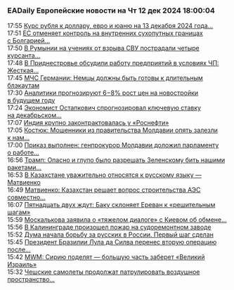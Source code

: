 <h3>EADaily Европейские новости на Чт 12 дек 2024 18:00:04</h3>
<div class="rss">
  <span class="smaller gray hspace">17:55</span>
  <a class="nodecor" href="https://eadaily.com/ru/news/2024/12/12/kurs-rublya-k-dollaru-evro-i-yuanyu-na-13-dekabrya-2024-goda-ot-centrobanka-strany">Курс рубля к доллару, евро и юаню на 13 декабря 2024 года...</a>
</div>
<div class="rss">
  <span class="smaller gray hspace">17:51</span>
  <a class="nodecor" href="https://eadaily.com/ru/news/2024/12/12/es-otmenyaet-kontrol-na-vnutrennih-suhoputnyh-granicah-s-bolgariey-i-rumyniey">ЕС отменяет контроль на внутренних сухопутных границах с Болгарией...</a>
</div>
<div class="rss">
  <span class="smaller gray hspace">17:50</span>
  <a class="nodecor" href="https://eadaily.com/ru/news/2024/12/12/v-rumynii-na-ucheniyah-ot-vzryva-svu-postradali-chetyre-kursanta-i-instruktor">В Румынии на учениях от взрыва СВУ пострадали четыре курсанта...</a>
</div>
<div class="rss">
  <span class="smaller gray hspace">17:48</span>
  <a class="nodecor" href="https://eadaily.com/ru/news/2024/12/12/v-pridnestrove-obsudili-rabotu-predpriyatiy-v-usloviyah-chp-zhestkaya-ekonomiya">В Приднестровье обсудили работу предприятий в условиях ЧП: Жесткая...</a>
</div>
<div class="rss">
  <span class="smaller gray hspace">17:45</span>
  <a class="nodecor" href="https://eadaily.com/ru/news/2024/12/12/mchs-germanii-nemcy-dolzhny-byt-gotovy-k-dlitelnym-blekautam">МЧС Германии: Немцы должны быть готовы к длительным блэкаутам</a>
</div>
<div class="rss">
  <span class="smaller gray hspace">17:30</span>
  <a class="nodecor" href="https://eadaily.com/ru/news/2024/12/12/analitiki-prognoziruyut-68-rost-cen-na-novostroyki-v-budushchem-godu">Аналитики прогнозируют 6−8% рост цен на новостройки в будущем году</a>
</div>
<div class="rss">
  <span class="smaller gray hspace">17:24</span>
  <a class="nodecor" href="https://eadaily.com/ru/news/2024/12/12/ekonomist-ostapkovich-sprognoziroval-klyuchevuyu-stavku-na-dekabrskom-zasedanii-cb">Экономист Остапкович спрогнозировал ключевую ставку на декабрьском...</a>
</div>
<div class="rss">
  <span class="smaller gray hspace">17:07</span>
  <a class="nodecor" href="https://eadaily.com/ru/news/2024/12/12/indiya-krupno-zakontraktovalas-u-rosnefti">Индия крупно законтрактовалась у «Роснефти»</a>
</div>
<div class="rss">
  <span class="smaller gray hspace">17:05</span>
  <a class="nodecor" href="https://eadaily.com/ru/news/2024/12/12/kostyuk-moshenniki-iz-pravitelstva-moldavii-opyat-zalezli-k-nam-v-karman">Костюк: Мошенники из правительства Молдавии опять залезли к нам...</a>
</div>
<div class="rss">
  <span class="smaller gray hspace">17:00</span>
  <a class="nodecor" href="https://eadaily.com/ru/news/2024/12/12/prikaz-vypolnen-genprokuror-moldavii-dolozhil-parlamentu-o-rabote-po-oppozicii">Приказ выполнен: генпрокурор Молдавии доложил парламенту о работе...</a>
</div>
<div class="rss">
  <span class="smaller gray hspace">16:56</span>
  <a class="nodecor" href="https://eadaily.com/ru/news/2024/12/12/tramp-opasno-i-glupo-bylo-razreshat-zelenskomu-bit-nashimi-raketami-vglub-rossii">Трамп: Опасно и глупо было разрешать Зеленскому бить нашими ракетами...</a>
</div>
<div class="rss">
  <span class="smaller gray hspace">16:53</span>
  <a class="nodecor" href="https://eadaily.com/ru/news/2024/12/12/v-kazahstane-uvazhitelno-otnosyatsya-k-russkomu-yazyku-matvienko">В Казахстане уважительно относятся к русскому языку — Матвиенко</a>
</div>
<div class="rss">
  <span class="smaller gray hspace">16:49</span>
  <a class="nodecor" href="https://eadaily.com/ru/news/2024/12/12/matvienko-kazahstan-reshaet-vopros-stroitelstva-aes-sovmestno-s-rosatomom">Матвиенко: Казахстан решает вопрос строительства АЭС совместно...</a>
</div>
<div class="rss">
  <span class="smaller gray hspace">16:07</span>
  <a class="nodecor" href="https://eadaily.com/ru/news/2024/12/12/pyatnadcat-dvuh-zhdut-baku-sklonyaet-erevan-k-reshitelnym-shagam">Пятнадцать двух ждут: Баку склоняет Ереван к «решительным шагам»</a>
</div>
<div class="rss">
  <span class="smaller gray hspace">15:59</span>
  <a class="nodecor" href="https://eadaily.com/ru/news/2024/12/12/moskalkova-zayavila-o-tyazhelom-dialoge-s-kievom-ob-obmene-voennoplennymi">Москалькова заявила о «тяжелом диалоге» с Киевом об обмене...</a>
</div>
<div class="rss">
  <span class="smaller gray hspace">15:56</span>
  <a class="nodecor" href="https://eadaily.com/ru/news/2024/12/12/v-kaliningrade-proizoshel-pozhar-na-sudoremontnom-zavode">В Калининграде произошел пожар на судоремонтном заводе</a>
</div>
<div class="rss">
  <span class="smaller gray hspace">15:52</span>
  <a class="nodecor" href="https://eadaily.com/ru/news/2024/12/12/duma-nachala-borbu-za-russkih-v-rossii-pervyy-shag-sdelan">Дума начала борьбу за русских в России. Первый шаг сделан</a>
</div>
<div class="rss">
  <span class="smaller gray hspace">15:45</span>
  <a class="nodecor" href="https://eadaily.com/ru/news/2024/12/12/prezident-brazilii-lula-da-silva-perenes-vtoruyu-operaciyu-posle-krovoizliyaniya-v-mozg">Президент Бразилии Лула да Силва перенес вторую операцию после...</a>
</div>
<div class="rss">
  <span class="smaller gray hspace">15:42</span>
  <a class="nodecor" href="https://eadaily.com/ru/news/2024/12/12/mwm-siriyu-podelyat-bolshuyu-chast-zaberet-velikiy-izrail">MWM: Сирию поделят — большую часть заберет «Великий Израиль»</a>
</div>
<div class="rss">
  <span class="smaller gray hspace">15:32</span>
  <a class="nodecor" href="https://eadaily.com/ru/news/2024/12/12/cheshskie-samolety-prodolzhat-patrulirovat-vozdushnoe-prostranstvo-slovakii">Чешские самолеты продолжат патрулировать воздушное пространство...</a>
</div>